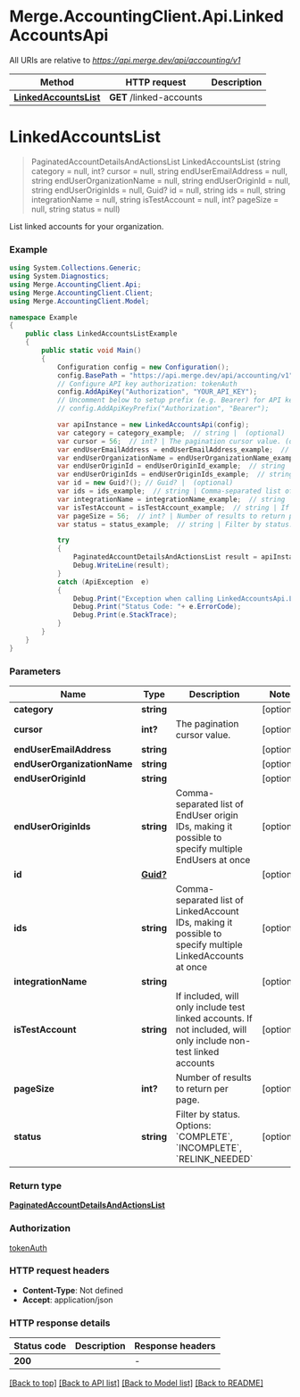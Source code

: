 # Merge.AccountingClient.Api.LinkedAccountsApi

All URIs are relative to *https://api.merge.dev/api/accounting/v1*

Method | HTTP request | Description
------------- | ------------- | -------------
[**LinkedAccountsList**](LinkedAccountsApi.md#linkedaccountslist) | **GET** /linked-accounts | 


<a name="linkedaccountslist"></a>
# **LinkedAccountsList**
> PaginatedAccountDetailsAndActionsList LinkedAccountsList (string category = null, int? cursor = null, string endUserEmailAddress = null, string endUserOrganizationName = null, string endUserOriginId = null, string endUserOriginIds = null, Guid? id = null, string ids = null, string integrationName = null, string isTestAccount = null, int? pageSize = null, string status = null)



List linked accounts for your organization.

### Example
```csharp
using System.Collections.Generic;
using System.Diagnostics;
using Merge.AccountingClient.Api;
using Merge.AccountingClient.Client;
using Merge.AccountingClient.Model;

namespace Example
{
    public class LinkedAccountsListExample
    {
        public static void Main()
        {
            Configuration config = new Configuration();
            config.BasePath = "https://api.merge.dev/api/accounting/v1";
            // Configure API key authorization: tokenAuth
            config.AddApiKey("Authorization", "YOUR_API_KEY");
            // Uncomment below to setup prefix (e.g. Bearer) for API key, if needed
            // config.AddApiKeyPrefix("Authorization", "Bearer");

            var apiInstance = new LinkedAccountsApi(config);
            var category = category_example;  // string |  (optional) 
            var cursor = 56;  // int? | The pagination cursor value. (optional) 
            var endUserEmailAddress = endUserEmailAddress_example;  // string |  (optional) 
            var endUserOrganizationName = endUserOrganizationName_example;  // string |  (optional) 
            var endUserOriginId = endUserOriginId_example;  // string |  (optional) 
            var endUserOriginIds = endUserOriginIds_example;  // string | Comma-separated list of EndUser origin IDs, making it possible to specify multiple EndUsers at once (optional) 
            var id = new Guid?(); // Guid? |  (optional) 
            var ids = ids_example;  // string | Comma-separated list of LinkedAccount IDs, making it possible to specify multiple LinkedAccounts at once (optional) 
            var integrationName = integrationName_example;  // string |  (optional) 
            var isTestAccount = isTestAccount_example;  // string | If included, will only include test linked accounts. If not included, will only include non-test linked accounts (optional) 
            var pageSize = 56;  // int? | Number of results to return per page. (optional) 
            var status = status_example;  // string | Filter by status. Options: `COMPLETE`, `INCOMPLETE`, `RELINK_NEEDED` (optional) 

            try
            {
                PaginatedAccountDetailsAndActionsList result = apiInstance.LinkedAccountsList(category, cursor, endUserEmailAddress, endUserOrganizationName, endUserOriginId, endUserOriginIds, id, ids, integrationName, isTestAccount, pageSize, status);
                Debug.WriteLine(result);
            }
            catch (ApiException  e)
            {
                Debug.Print("Exception when calling LinkedAccountsApi.LinkedAccountsList: " + e.Message );
                Debug.Print("Status Code: "+ e.ErrorCode);
                Debug.Print(e.StackTrace);
            }
        }
    }
}
```

### Parameters

Name | Type | Description  | Notes
------------- | ------------- | ------------- | -------------
 **category** | **string**|  | [optional] 
 **cursor** | **int?**| The pagination cursor value. | [optional] 
 **endUserEmailAddress** | **string**|  | [optional] 
 **endUserOrganizationName** | **string**|  | [optional] 
 **endUserOriginId** | **string**|  | [optional] 
 **endUserOriginIds** | **string**| Comma-separated list of EndUser origin IDs, making it possible to specify multiple EndUsers at once | [optional] 
 **id** | [**Guid?**](Guid?.md)|  | [optional] 
 **ids** | **string**| Comma-separated list of LinkedAccount IDs, making it possible to specify multiple LinkedAccounts at once | [optional] 
 **integrationName** | **string**|  | [optional] 
 **isTestAccount** | **string**| If included, will only include test linked accounts. If not included, will only include non-test linked accounts | [optional] 
 **pageSize** | **int?**| Number of results to return per page. | [optional] 
 **status** | **string**| Filter by status. Options: &#x60;COMPLETE&#x60;, &#x60;INCOMPLETE&#x60;, &#x60;RELINK_NEEDED&#x60; | [optional] 

### Return type

[**PaginatedAccountDetailsAndActionsList**](PaginatedAccountDetailsAndActionsList.md)

### Authorization

[tokenAuth](../README.md#tokenAuth)

### HTTP request headers

 - **Content-Type**: Not defined
 - **Accept**: application/json


### HTTP response details
| Status code | Description | Response headers |
|-------------|-------------|------------------|
| **200** |  |  -  |

[[Back to top]](#) [[Back to API list]](../README.md#documentation-for-api-endpoints) [[Back to Model list]](../README.md#documentation-for-models) [[Back to README]](../README.md)

